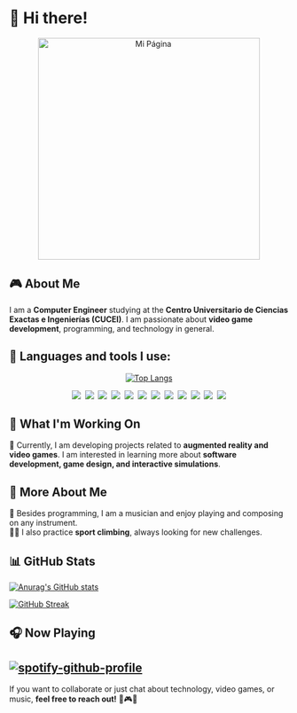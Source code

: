 # 👋 Hi there!

<p align="center">
  <a href="https://mcarlos7.github.io/Personal-Page/">
    <img src="https://media.tenor.com/J27wkptpHMsAAAAM/kemonito-la.gif" alt="Mi Página" width="400" height="auto">
  </a>
</p>

## 🎮 About Me  

I am a **Computer Engineer** studying at the **Centro Universitario de Ciencias Exactas e Ingenierías (CUCEI)**. I am passionate about **video game development**, programming, and technology in general.

## 📌 Languages and tools I use:
<p align="center">
  <a href="https://github.com/MCarlos7/github-readme-stats">
    <img src="https://github-readme-stats.vercel.app/api/top-langs/?username=MCarlos7&layout=compact" alt="Top Langs">
  </a>
</p>

<p align="center">
  <img src="https://img.shields.io/badge/-Python-05122A?style=flat&logo=python">&nbsp;
  <img src="https://img.shields.io/badge/-C-05122A?style=flat&logo=C&logoColor=A8B9CC">&nbsp;
  <img src="https://img.shields.io/badge/-C++-05122A?style=flat&logo=C%2B%2B&logoColor=00599C">&nbsp;
  <img src="https://img.shields.io/badge/-C%23-05122A?style=flat&logo=csharp&logoColor=239120">&nbsp;
  <img src="https://img.shields.io/badge/-Unity-05122A?style=flat&logo=unity&logoColor=FFFFFF">&nbsp;
  <img src="https://img.shields.io/badge/-Blender-05122A?style=flat&logo=blender&logoColor=F5792A">&nbsp;
  <img src="https://img.shields.io/badge/-HTML-05122A?style=flat&logo=HTML5">&nbsp;
  <img src="https://img.shields.io/badge/-CSS-05122A?style=flat&logo=CSS3&logoColor=1572B6">&nbsp;
  <img src="https://img.shields.io/badge/-JavaScript-05122A?style=flat&logo=javascript">&nbsp;
  <img src="https://img.shields.io/badge/-Java-05122A?style=flat&logo=Java&logoColor=FFA518">&nbsp;
  <img src="https://img.shields.io/badge/-Git-05122A?style=flat&logo=git">&nbsp;
  <img src="https://img.shields.io/badge/-GitHub-05122A?style=flat&logo=github">
</p>


## 🎯 What I'm Working On  

🚀 Currently, I am developing projects related to **augmented reality and video games**. I am interested in learning more about **software development, game design, and interactive simulations**. 

## 🌟 More About Me  

🎸 Besides programming, I am a musician and enjoy playing and composing on any instrument.  
🧗‍♂️ I also practice **sport climbing**, always looking for new challenges.  

## 📊 GitHub Stats  

[![Anurag's GitHub stats](https://github-readme-stats.vercel.app/api?username=MCarlos7&show_icons=true&theme=vision-friendly-dark)](https://github.com/MCarlos7/github-readme-stats)

[![GitHub Streak](http://github-readme-streak-stats.herokuapp.com?user=MCarlos7&theme=rising-sun&short_numbers=true&date_format=j%2Fn%5B%2FY%5D&card_width=595)](https://git.io/streak-stats)

## 🎧 Now Playing  
[![spotify-github-profile](https://spotify-github-profile.kittinanx.com/api/view?uid=tay14000-mx&cover_image=true&theme=natemoo-re&show_offline=false&background_color=00b7db&interchange=true&bar_color=008a87&bar_color_cover=true)](https://github.com/kittinan/spotify-github-profile)
--
If you want to collaborate or just chat about technology, video games, or music, **feel free to reach out!** 🚀🎮🎸
